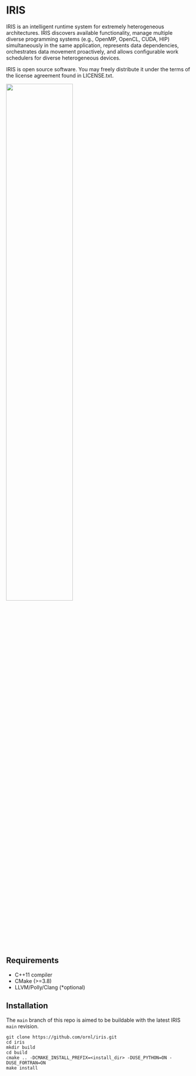 # IRIS

IRIS is an intelligent runtime system for extremely heterogeneous architectures. IRIS discovers available functionality, manage multiple diverse programming
systems (e.g., OpenMP, OpenCL, CUDA, HIP) simultaneously in the same application, represents data dependencies, orchestrates data movement proactively, and allows configurable work schedulers for diverse heterogeneous devices.

IRIS is open source software. You may freely distribute it under the terms of the license agreement found in LICENSE.txt.

<img src="https://raw.githubusercontent.com/ornl/iris/main/iris.png" width="60%">

## Requirements

* C++11 compiler
* CMake (>=3.8)
* LLVM/Polly/Clang (*optional)

## Installation

The `main` branch of this repo is aimed to be buildable with the latest IRIS `main` revision.

```
git clone https://github.com/ornl/iris.git
cd iris
mkdir build
cd build
cmake .. -DCMAKE_INSTALL_PREFIX=<install_dir> -DUSE_PYTHON=ON -DUSE_FORTRAN=ON
make install
```
